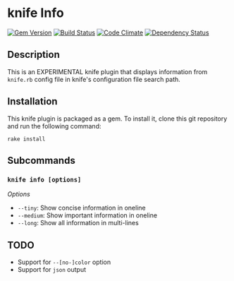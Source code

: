 # knife Info 
[![Gem Version](https://badge.fury.io/rb/knife-info.png)](http://badge.fury.io/rb/knife-info)
[![Build Status](https://travis-ci.org/outofjungle/knife-info.png?branch=master)](https://travis-ci.org/outofjungle/knife-info)
[![Code Climate](https://codeclimate.com/github/outofjungle/knife-info.png)](https://codeclimate.com/github/outofjungle/knife-info)
[![Dependency Status](https://gemnasium.com/outofjungle/knife-info.png)](https://gemnasium.com/outofjungle/knife-info)

## Description

This is an EXPERIMENTAL knife plugin that displays information from `knife.rb` config file in knife's configuration file search path.

## Installation

This knife plugin is packaged as a gem. To install it, clone this
git repository and run the following command:

    rake install

## Subcommands

### `knife info [options]`

*Options*

  * `--tiny`: Show concise information in oneline
  * `--medium`: Show important information in oneline
  * `--long`: Show all information in multi-lines

## TODO

* Support for `--[no-]color` option
* Support for `json` output
